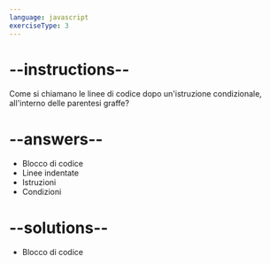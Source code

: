```yaml
---
language: javascript
exerciseType: 3
---
```


# --instructions--

Come si chiamano le linee di codice dopo un'istruzione condizionale, all'interno delle parentesi graffe?

# --answers--

- Blocco di codice
- Linee indentate
- Istruzioni
- Condizioni

# --solutions--

- Blocco di codice
